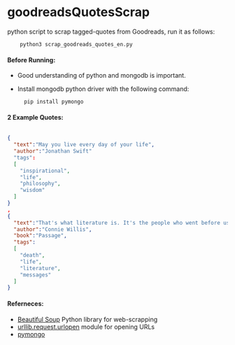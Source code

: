 # goodreadsQuotesScrap
python script to scrap tagged-quotes from Goodreads, run it as follows:

        python3 scrap_goodreads_quotes_en.py

#### Before Running:
* Good understanding of python and mongodb is important.
* Install mongodb python driver with the following command:

        pip install pymongo     
#### 2 Example Quotes:

```json

{ 
  "text":"May you live every day of your life",
  "author":"Jonathan Swift"
  "tags":
  [
    "inspirational",
    "life",
    "philosophy",
    "wisdom"
  ]
}
,
{
  "text":"That's what literature is. It's the people who went before us, tapping out messages from the past, from beyond the grave, trying to tell us about life and death! Listen to them",
  "author":"Connie Willis",
  "book":"Passage",
  "tags":
  [
    "death",
    "life",
    "literature",
    "messages"
  ]
}
```


#### Referneces:
 - [Beautiful Soup](https://www.crummy.com/software/BeautifulSoup/bs4/doc/) Python library for web-scrapping
 - [urllib.request.urlopen](https://docs.python.org/3/library/urllib.request.html#urllib.request.urlopen) module for opening URLs
 - [pymongo](https://pymongo.readthedocs.io/en/stable/api/pymongo/index.html)
